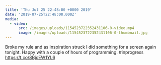 ```yaml
---
title: 'Thu Jul 25 22:48:00 +0000 2019'
date: '2019-07-25T22:48:00.000Z'
media:
  - video:
      src: /images/uploads/1154523722352431106-0-video.mp4
      image: /images/uploads/1154523722352431106-0-thumbnail.jpg
---
```

Broke my rule and as inspiration struck I did something for a screen again tonight. Happy with a couple of hours of programming. #inprogress https://t.co/8BjcEW1YL6
